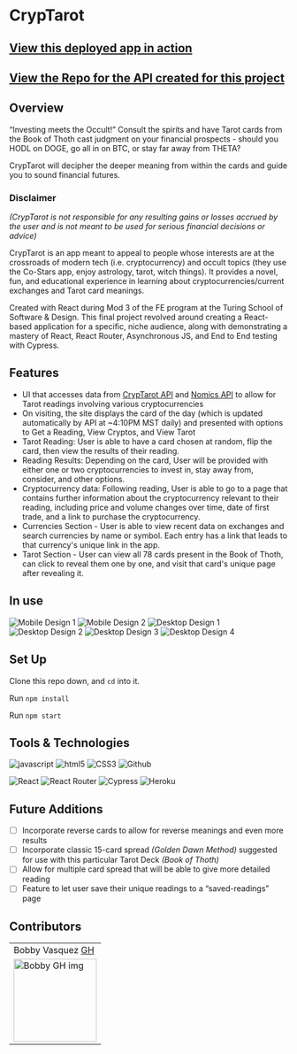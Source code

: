 # CrypTarot

## [View this deployed app in action](https://cryptarot.herokuapp.com/)
## [View the Repo for the API created for this project](https://github.com/hoomberto/cryptarot-api)

## Overview

“Investing meets the Occult!”
Consult the spirits and have Tarot cards from the Book of Thoth cast judgment on your financial prospects - should you HODL on DOGE, go all in on BTC, or stay far away from THETA? 

CrypTarot will decipher the deeper meaning from within the cards and guide you to sound financial futures. 

### Disclaimer
*(CrypTarot is not responsible for any resulting gains or losses accrued by the user and is not meant to be used for serious financial decisions or advice)*

CrypTarot is an app meant to appeal to people whose interests are at the crossroads of modern tech (i.e. cryptocurrency) and occult topics (they use the Co-Stars app, enjoy astrology, tarot, witch things). It provides a novel, fun, and educational experience in learning about cryptocurrencies/current exchanges and Tarot card meanings.  

Created with React during Mod 3 of the FE program at the Turing School of Software & Design. This final project revolved around creating a React-based application for a specific, niche audience, along with demonstrating a mastery of React, React Router, Asynchronous JS, and End to End testing with Cypress. 

## Features

- UI that accesses data from [CrypTarot API](https://github.com/hoomberto/cryptarot-api) and [Nomics API](https://nomics.com/docs/) to allow for Tarot readings involving various cryptocurrencies
- On visiting, the site displays the card of the day (which is updated automatically by API at ~4:10PM MST daily) and presented with options to Get a Reading, View Cryptos, and View Tarot
- Tarot Reading: User is able to have a card chosen at random, flip the card, then view the results of their reading. 
- Reading Results: Depending on the card, User will be provided with either one or two cryptocurrencies to invest in, stay away from, consider, and other options. 
- Cryptocurrency data: Following reading, User is able to go to a page that contains further information about the cryptocurrency relevant to their reading, including price and volume changes over time, date of first trade, and a link to purchase the cryptocurrency. 
- Currencies Section - User is able to view recent data on exchanges and search currencies by name or symbol. Each entry has a link that leads to that currency's unique link in the app.
- Tarot Section - User can view all 78 cards present in the Book of Thoth, can click to reveal them one by one, and visit that card's unique page after revealing it. 

## In use

![Mobile Design 1](./src/assets/readme/mobile1.gif)
![Mobile Design 2](./src/assets/readme/mobile2.gif)
![Desktop Design 1](./src/assets/readme/desktop1.gif)
![Desktop Design 2](./src/assets/readme/desktop2.gif)
![Desktop Design 3](./src/assets/readme/desktop3.gif)
![Desktop Design 4](./src/assets/readme/dekstop4.gif)


## Set Up

Clone this repo down, and `cd` into it.

Run `npm install`

Run `npm start`

## Tools & Technologies
<p align="left">
  <img src="https://img.shields.io/badge/javascript%20-%23323330.svg?&style=for-the-badge&logo=javascript&logoColor=%23F7DF1E" alt="javascript" />
  <img src="https://img.shields.io/badge/html5%20-%23E34F26.svg?&style=for-the-badge&logo=html5&logoColor=white" alt="html5"/>
  <img src="https://img.shields.io/badge/css3%20-%231572B6.svg?&style=for-the-badge&logo=css3&logoColor=white" alt="CSS3"/>
  <img src="https://img.shields.io/badge/GitHub-100000?style=for-the-badge&logo=github&logoColor=white" alt="Github" />
</p>
<p align="left">
  <img src="https://img.shields.io/badge/-React-cyan" alt="React" />
  <img src="https://img.shields.io/badge/-React%20Router-CA4245?logo=react-router" alt="React Router" />
  <img src="https://img.shields.io/badge/-Cypress-gray" alt="Cypress" />
  <img src="https://img.shields.io/badge/-Heroku%20Deployed-orange" alt="Heroku" />
</p>

## Future Additions
- [ ] Incorporate reverse cards to allow for reverse meanings and even more results
- [ ] Incorporate classic 15-card spread *(Golden Dawn Method)* suggested for use with this particular Tarot Deck *(Book of Thoth)*
- [ ] Allow for multiple card spread that will be able to give more detailed reading 
- [ ] Feature to let user save their unique readings to a “saved-readings” page

## Contributors
<table>
     <tr>
        <td> Bobby Vasquez <a href="https://github.com/hoomberto">GH</td>
    </tr>
    </tr>
    <td><img src="https://avatars.githubusercontent.com/u/78388491?v=4" alt="Bobby GH img"
 width="150" height="auto" /></td>
</table>



